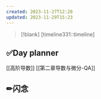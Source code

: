 ```yaml
---
created: 2023-11-27T12:28
updated: 2023-11-29T15:23
---
```

> [!blank] 
> [timeline331::timeline]
## ✅Day planner
[[高阶导数]]
[[第二章导数与微分-QA]]

## ✏闪念
